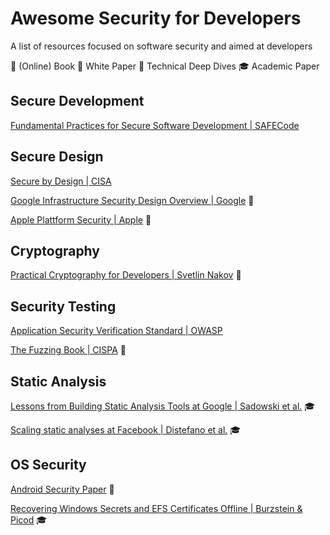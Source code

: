 # Awesome Security for Developers
A list of resources focused on software security and aimed at developers

:book: (Online) Book
:bookmark_tabs: White Paper
:ledger: Technical Deep Dives
:mortar_board: Academic Paper

## Secure Development
[Fundamental Practices for Secure Software Development | SAFECode](https://safecode.org/wp-content/uploads/2018/03/SAFECode_Fundamental_Practices_for_Secure_Software_Development_March_2018.pdf)

## Secure Design
[Secure by Design | CISA](https://www.cisa.gov/securebydesign)

[Google Infrastructure Security Design Overview | Google](https://cloud.google.com/docs/security/infrastructure/design) :bookmark_tabs:

[Apple Plattform Security | Apple](https://help.apple.com/pdf/security/en_US/apple-platform-security-guide.pdf) :ledger: 

## Cryptography
[Practical Cryptography for Developers | Svetlin Nakov](https://cryptobook.nakov.com/) :book:

## Security Testing
[Application Security Verification Standard | OWASP](https://owasp.org/www-project-application-security-verification-standard/)

[The Fuzzing Book | CISPA](https://www.fuzzingbook.org/) :book:

## Static Analysis
[Lessons from Building Static Analysis Tools at Google | Sadowski et al.](https://doi.org/10.1145/3188720) :mortar_board:

[Scaling static analyses at Facebook | Distefano et al.](https://doi.org/10.1145/3338112) :mortar_board:

## OS Security
[Android Security Paper](https://source.android.com/docs/security/overview/reports) :ledger: 

[Recovering Windows Secrets and EFS Certificates Offline | Burzstein & Picod](https://www.usenix.org/legacy/event/woot10/tech/full_papers/Burzstein.pdf) :mortar_board: